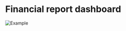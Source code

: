 # Financial report dashboard
![Example](https://github.com/vuthanhdatt/financial-dasboard/blob/main/images/example_2.png)

